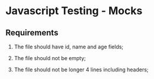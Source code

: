 # Javascript Testing - Mocks

## Requirements

1. The file should have id, name and age fields;

2. The file should not be empty;

3. The file should not be longer 4 lines including headers;
